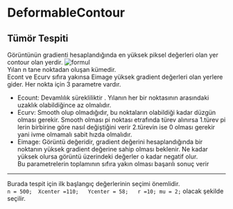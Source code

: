 # DeformableContour
## Tümör Tespiti
Görüntünün gradienti hesaplandığında en yüksek piksel değerleri olan yer contour olan yerdir.
![formul](https://user-images.githubusercontent.com/50299378/106662484-7fa4f300-65b3-11eb-84f4-849496563e93.JPG) <br/>
Yılan n tane noktadan oluşan kümedir. <br/>
Econt ve Ecurv sıfıra yakınsa Eimage yüksek gradient değerleri olan yerlere gider. Her nokta için 3
parametre vardır. <br/>
+ Ecount: Devamlılık sürekliliktir . Yılanın her bir noktasının arasındaki uzaklık olabildiğince az
olmalıdır. <br/>
+ Ecurv: Smooth olup olmadığıdır, bu noktaların olabildiği kadar düzgün olması gerekir. Smooth olması pi
noktası etrafında türev alınırsa 1.türev pi lerin birbirine göre nasıl değiştiğini verir 2.türevin ise 0
olması gerekir yani ivme olmamalı sabit hızda olmalıdır. <br/>
+ Eimage: Görüntü değeridir, gradient değerini hesaplandığında bir noktanın yüksek gradient değerine
sahip olması beklenir. Ne kadar yüksek olursa görüntü üzerindeki değerler o kadar negatif
olur.<br/>
Bu parametrelerin toplamının sıfıra yakın olması başarılı sonuç verir <br/>
---
Burada tespit için ilk başlangıç değerlerinin seçimi önemlidir. <br/>
`n = 500;  Xcenter =110;   Ycenter = 58;   r =10; mu = 2;` olacak şekilde seçilir.

